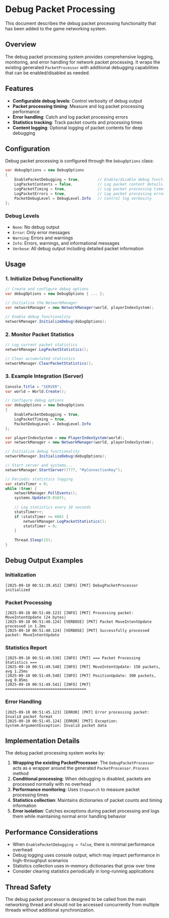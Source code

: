 # Debug Packet Processing

This document describes the debug packet processing functionality that has been added to the game networking system.

## Overview

The debug packet processing system provides comprehensive logging, monitoring, and error handling for network packet processing. It wraps the existing generated `PacketProcessor` with additional debugging capabilities that can be enabled/disabled as needed.

## Features

- **Configurable debug levels**: Control verbosity of debug output
- **Packet processing timing**: Measure and log packet processing performance
- **Error handling**: Catch and log packet processing errors
- **Statistics tracking**: Track packet counts and processing times
- **Content logging**: Optional logging of packet contents for deep debugging

## Configuration

Debug packet processing is configured through the `DebugOptions` class:

```csharp
var debugOptions = new DebugOptions
{
    EnablePacketDebugging = true,        // Enable/disable debug functionality
    LogPacketContents = false,           // Log packet content details (verbose)
    LogPacketTiming = true,              // Log packet processing times
    LogPacketErrors = true,              // Log packet processing errors
    PacketDebugLevel = DebugLevel.Info   // Control log verbosity
};
```

### Debug Levels

- `None`: No debug output
- `Error`: Only error messages
- `Warning`: Errors and warnings
- `Info`: Errors, warnings, and informational messages
- `Verbose`: All debug output including detailed packet information

## Usage

### 1. Initialize Debug Functionality

```csharp
// Create and configure debug options
var debugOptions = new DebugOptions { ... };

// Initialize the NetworkManager
var networkManager = new NetworkManager(world, playerIndexSystem);

// Enable debug functionality
networkManager.InitializeDebug(debugOptions);
```

### 2. Monitor Packet Statistics

```csharp
// Log current packet statistics
networkManager.LogPacketStatistics();

// Clear accumulated statistics
networkManager.ClearPacketStatistics();
```

### 3. Example Integration (Server)

```csharp
Console.Title = "SERVER";
var world = World.Create();

// Configure debug options
var debugOptions = new DebugOptions
{
    EnablePacketDebugging = true,
    LogPacketTiming = true,
    PacketDebugLevel = DebugLevel.Info
};

var playerIndexSystem = new PlayerIndexSystem(world);
var networkManager = new NetworkManager(world, playerIndexSystem);

// Initialize debug functionality
networkManager.InitializeDebug(debugOptions);

// Start server and systems...
networkManager.StartServer(7777, "MyConnectionKey");

// Periodic statistics logging
var statsTimer = 0;
while (true) {
    networkManager.PollEvents();
    systems.Update(0.016f);
    
    // Log statistics every 10 seconds
    statsTimer++;
    if (statsTimer >= 666) {
        networkManager.LogPacketStatistics();
        statsTimer = 0;
    }
    
    Thread.Sleep(15);
}
```

## Debug Output Examples

### Initialization
```
[2025-09-10 00:51:39.452] [INFO] [PKT] DebugPacketProcessor initialized
```

### Packet Processing
```
[2025-09-10 00:51:40.123] [INFO] [PKT] Processing packet: MoveIntentUpdate (24 bytes)
[2025-09-10 00:51:40.124] [VERBOSE] [PKT] Packet MoveIntentUpdate processed in 1.2ms
[2025-09-10 00:51:40.124] [VERBOSE] [PKT] Successfully processed packet: MoveIntentUpdate
```

### Statistics Report
```
[2025-09-10 00:51:49.538] [INFO] [PKT] === Packet Processing Statistics ===
[2025-09-10 00:51:49.540] [INFO] [PKT] MoveIntentUpdate: 150 packets, avg 1.25ms
[2025-09-10 00:51:49.540] [INFO] [PKT] PositionUpdate: 300 packets, avg 0.85ms
[2025-09-10 00:51:49.541] [INFO] [PKT] ====================================
```

### Error Handling
```
[2025-09-10 00:51:45.123] [ERROR] [PKT] Error processing packet: Invalid packet format
[2025-09-10 00:51:45.124] [ERROR] [PKT] Exception: System.ArgumentException: Invalid packet data
```

## Implementation Details

The debug packet processing system works by:

1. **Wrapping the existing PacketProcessor**: The `DebugPacketProcessor` acts as a wrapper around the generated `PacketProcessor.Process` method
2. **Conditional processing**: When debugging is disabled, packets are processed normally with no overhead
3. **Performance monitoring**: Uses `Stopwatch` to measure packet processing times
4. **Statistics collection**: Maintains dictionaries of packet counts and timing information
5. **Error isolation**: Catches exceptions during packet processing and logs them while maintaining normal error handling behavior

## Performance Considerations

- When `EnablePacketDebugging = false`, there is minimal performance overhead
- Debug logging uses console output, which may impact performance in high-throughput scenarios
- Statistics collection uses in-memory dictionaries that grow over time
- Consider clearing statistics periodically in long-running applications

## Thread Safety

The debug packet processor is designed to be called from the main networking thread and should not be accessed concurrently from multiple threads without additional synchronization.